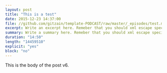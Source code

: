 ```yaml
---
layout: post
title: "This is a test"
date: 2015-12-23 14:37:00
file: //github.com/gitzain/template-PODCAST/raw/master/_episodes/test.mp3
excerpt: Write an excerpt here. Remeber that you should xml escape special characters.
summary: Write a summary here. Remeber that you should xml escape special characters.
duration: "14:50"
length: "14459510"
explicit: "yes"
block: "no"
---
```


This is the body of the post v6.